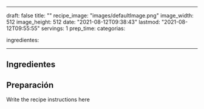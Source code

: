 
---
draft: false
title: ""
recipe_image: "images/defaultImage.png"
image_width: 512
image_height: 512
date: "2021-08-12T09:38:43"
lastmod: "2021-08-12T09:55:55"
servings: 1
prep_time: 
categorias:

ingredientes:

---

## Ingredientes


## Preparación
Write the recipe instructions here


